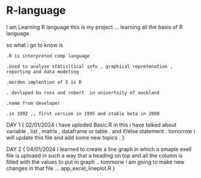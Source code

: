 # R-language

I am Learning R language this is my project ... learning all the basis of R language.

so what i go to know is 

    .R is interpreted comp language
    
    .Used to analyse statisltical info , graphical repretenation ,
    reporting and data modeling

    .morden implention of S is R 

    . devloped bu ross and robert  in univertsity of auckland

    .name from developer

    .in 1992 ,, first version in 1995 and stable beta in 2000

DAY 1 {
02/01/2024 i have uploded Basic.R in this i have talked about variable , list , matrix , dataframe or table , and if/else statement . tomorrow i will update this file and add some new topics . 
}

DAY 2 {
04/01/2024 I learned to create a line graph in which a smaple exell file is uploaed in such a way that a heading on top and all the column is filled with the values to put in graph .. tommorw i am going to make new changes in that file ... app_excel_lineplot.R
}
